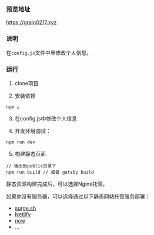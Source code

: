### 预览地址
https://grain0217.xyz


### 说明
在`config.js`文件中里修改个人信息。

### 运行  

1. clone项目

2. 安装依赖
```
npm i
```

3. 在config.js中修改个人信息

4. 开发环境调试：
```
npm run dev
```

5. 构建静态页面
```
// 输出到public目录下
npm run build // 或者 gatsby build
```

静态资源构建完成后，可以选择Nginx托管。

如果你没有服务器，可以选择通过以下静态网站托管服务部署：
- [surge.sh](https://surge.sh/)
- [Netlify](https://www.netlify.com/)
- [now](https://vercel.com/home)
- ...
